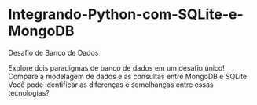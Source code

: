 # Integrando-Python-com-SQLite-e-MongoDB
Desafio de Banco de Dados

Explore dois paradigmas de banco de dados em um desafio único! Compare a modelagem de dados e as consultas entre MongoDB e SQLite. Você pode identificar as diferenças e semelhanças entre essas tecnologias?
